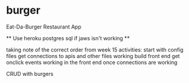 # burger
Eat-Da-Burger Restaurant App

** Use heroku postgres sql if jaws isn't working **


taking note of the correct order from week 15 activities:
start with config files
get connections to apis and other files working
build front end
get onclick events working in the front end once connections are working

CRUD with burgers